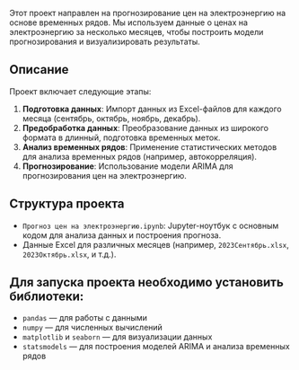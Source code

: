 Этот проект направлен на прогнозирование цен на электроэнергию на основе временных рядов. Мы используем данные о ценах на электроэнергию за несколько месяцев, чтобы построить модели прогнозирования и визуализировать результаты.

## Описание

Проект включает следующие этапы:

1. **Подготовка данных**: Импорт данных из Excel-файлов для каждого месяца (сентябрь, октябрь, ноябрь, декабрь).
2. **Предобработка данных**: Преобразование данных из широкого формата в длинный, подготовка временных меток.
3. **Анализ временных рядов**: Применение статистических методов для анализа временных рядов (например, автокорреляция).
4. **Прогнозирование**: Использование модели ARIMA для прогнозирования цен на электроэнергию.

## Структура проекта

- `Прогноз цен на электроэнергию.ipynb`: Jupyter-ноутбук с основным кодом для анализа данных и построения прогноза.
- Данные Excel для различных месяцев (например, `2023Сентябрь.xlsx`, `2023Октябрь.xlsx`, и т.д.).

## Для запуска проекта необходимо установить библиотеки:

- `pandas` — для работы с данными
- `numpy` — для численных вычислений
- `matplotlib` и `seaborn` — для визуализации данных
- `statsmodels` — для построения моделей ARIMA и анализа временных рядов
